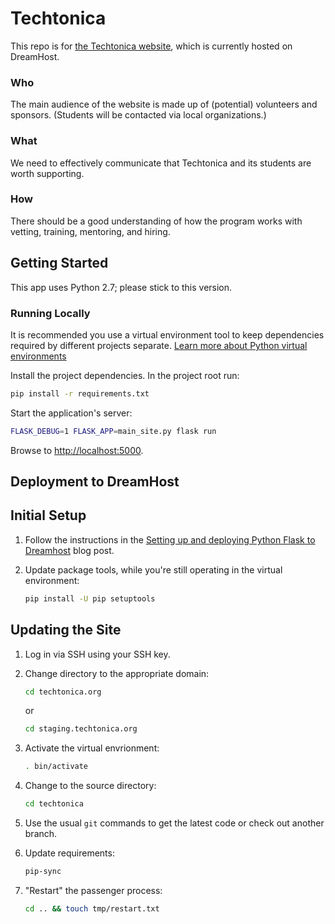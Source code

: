 # Techtonica

This repo is for [the Techtonica website](http://techtonica.org), which is
currently hosted on DreamHost.

### Who

The main audience of the website is made up of (potential) volunteers and
sponsors. (Students will be contacted via local organizations.)

### What

We need to effectively communicate that Techtonica and its students are worth
supporting.

### How

There should be a good understanding of how the program works with vetting,
training, mentoring, and hiring.


## Getting Started

This app uses Python 2.7; please stick to this version.

### Running Locally

It is recommended you use a virtual environment tool to keep dependencies
required by different projects separate. [Learn more about Python virtual
environments](http://docs.python-guide.org/en/latest/dev/virtualenvs/)

Install the project dependencies. In the project root run:

```sh
pip install -r requirements.txt
```

Start the application's server:

```sh
FLASK_DEBUG=1 FLASK_APP=main_site.py flask run
```

Browse to <http://localhost:5000>.


## Deployment to DreamHost

## Initial Setup

1.  Follow the instructions in the [Setting up and deploying Python Flask to
    Dreamhost](https://mattcarrier.com/flask-dreamhost-setup/) blog post.

1.  Update package tools, while you're still operating in the virtual
    environment:

    ```sh
    pip install -U pip setuptools
    ```

## Updating the Site

1.  Log in via SSH using your SSH key.

1.  Change directory to the appropriate domain:

    ```sh
    cd techtonica.org
    ```

    or

    ```sh
    cd staging.techtonica.org
    ```

1.  Activate the virtual envrionment:

    ```sh
    . bin/activate
    ```

1.  Change to the source directory:

    ```sh
    cd techtonica
    ```

1.  Use the usual `git` commands to get the latest code or check out another
    branch.

1.  Update requirements:

    ```sh
    pip-sync
    ```

1.  "Restart" the passenger process:

    ```sh
    cd .. && touch tmp/restart.txt
    ```
